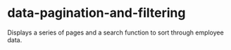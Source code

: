 # data-pagination-and-filtering
Displays a series of pages and a search function to sort through employee data.
